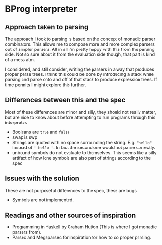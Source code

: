 # BProg interpreter

## Approach taken to parsing

The approach I took to parsing is based on the concept of monadic parser combinators. This allows me to compose more and more complex parsers out of simpler parsers. All in all I'm pretty happy with this from the parsing side. Not so sure about it from the evaluation side though, that part is kind of a mess atm.

I considered, and still consider, writing the parsers in a way that produces proper parse trees. I think this could be done by introducing a stack while parsing and parse onto and off of that stack to produce expression trees. If time permits I might explore this further.

## Differences between this and the spec

Most of these differences are minor and silly, they should not really matter, but are nice to know about before attempting to run programs through this interpreter.

 * Booleans are `true` and `false`
 * swap is swp
 * Strings are quoted with no space surrounding the string. E.g. `"hello"` instead of `" hello "`. In fact the second one would not parse correctly.
 * unbound symbols do not evaluate to themselves. This seems like a silly artifact of how lone symbols are also part of strings according to the spec.
 
## Issues with the solution
 
These are not purposeful differences to the spec, these are bugs
 
 * Symbols are not implemented.
 

## Readings and other sources of inspiration

 * Programming in Haskell by Graham Hutton (This is where I got monadic parsers from).
 * Parsec and Megaparsec for inspiration for how to do proper parsing.